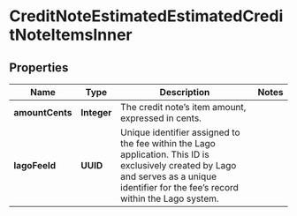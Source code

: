 

# CreditNoteEstimatedEstimatedCreditNoteItemsInner


## Properties

| Name | Type | Description | Notes |
|------------ | ------------- | ------------- | -------------|
|**amountCents** | **Integer** | The credit note’s item amount, expressed in cents. |  |
|**lagoFeeId** | **UUID** | Unique identifier assigned to the fee within the Lago application. This ID is exclusively created by Lago and serves as a unique identifier for the fee’s record within the Lago system. |  |



